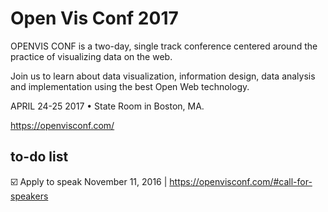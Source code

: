 # Open Vis Conf 2017

OPENVIS CONF is a two-day, single track conference centered around the practice of visualizing data on the web.

Join us to learn about data visualization, information design, data analysis and implementation using the best Open Web technology.

APRIL 24-25 2017 • State Room in Boston, MA.

https://openvisconf.com/


## to-do list

:ballot_box_with_check: Apply to speak November 11, 2016 | https://openvisconf.com/#call-for-speakers
